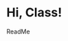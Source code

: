 <!DOCTYPE html>
<html lang="es">
<head>
    <meta charset="UTF-8">
    <title>My First Web Page</title>
</head>
<body>
    <h1>Hi, Class!</h1>
    <p>ReadMe</p>
</body>
</html>
